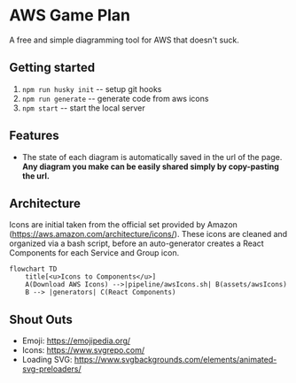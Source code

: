 # AWS Game Plan

A free and simple diagramming tool for AWS that doesn't suck.

## Getting started

1.  `npm run husky init` -- setup git hooks
2.  `npm run generate` -- generate code from aws icons
3.  `npm start` -- start the local server

## Features

-   The state of each diagram is automatically saved in the url of the page.
    **Any diagram you make can be easily shared simply by copy-pasting the url.**

## Architecture

Icons are initial taken from the official set provided by Amazon
(https://aws.amazon.com/architecture/icons/). These icons are cleaned
and organized via a bash script, before an auto-generator creates
a React Components for each Service and Group icon.

```mermaid
flowchart TD
    title[<u>Icons to Components</u>]
    A(Download AWS Icons) -->|pipeline/awsIcons.sh| B(assets/awsIcons)
    B --> |generators| C(React Components)
```

## Shout Outs

-   Emoji: https://emojipedia.org/
-   Icons: https://www.svgrepo.com/
-   Loading SVG: https://www.svgbackgrounds.com/elements/animated-svg-preloaders/
